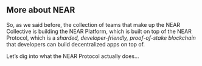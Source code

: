 ## More about NEAR

So, as we said before, the collection of teams that make up the NEAR Collective is building the NEAR Platform, which is built on top of the NEAR Protocol, which is a *sharded, developer-friendly, proof-of-stake blockchain* that developers can build decentralized apps on top of.

Let’s dig into what the NEAR Protocol actually does…
